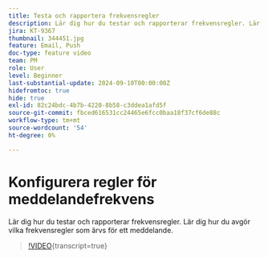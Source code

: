 ```yaml
---
title: Testa och rapportera frekvensregler
description: Lär dig hur du testar och rapporterar frekvensregler. Lär dig hur du avgör vilka frekvensregler som ärvs för ett meddelande.
jira: KT-9367
thumbnail: 344451.jpg
feature: Email, Push
doc-type: feature video
team: PM
role: User
level: Beginner
last-substantial-update: 2024-09-10T00:00:00Z
hidefromtoc: true
hide: true
exl-id: 82c24bdc-4b7b-4220-8b58-c3ddea1afd5f
source-git-commit: fbced616531cc24465e6fcc0baa18f37cf6de88c
workflow-type: tm+mt
source-wordcount: '54'
ht-degree: 0%

---
```


# Konfigurera regler för meddelandefrekvens

Lär dig hur du testar och rapporterar frekvensregler. Lär dig hur du avgör vilka frekvensregler som ärvs för ett meddelande.

>[!VIDEO](https://video.tv.adobe.com/v/344451?quality=12&learn=on){transcript=true}
